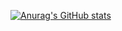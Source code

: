 [![Anurag's GitHub stats](https://github-readme-stats.vercel.app/api?username=adefahmi)](https://github.com/anuraghazra/github-readme-stats)
